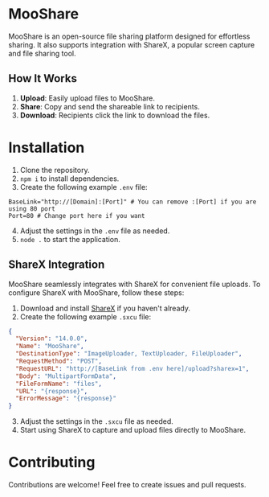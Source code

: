 # MooShare

MooShare is an open-source file sharing platform designed for effortless sharing. It also supports integration with ShareX, a popular screen capture and file sharing tool.

## How It Works

1. **Upload**: Easily upload files to MooShare.
2. **Share**: Copy and send the shareable link to recipients.
3. **Download**: Recipients click the link to download the files.

# Installation

1. Clone the repository.
2. `npm i` to install dependencies.
3. Create the following example `.env` file:

```env
BaseLink="http://[Domain]:[Port]" # You can remove :[Port] if you are using 80 port
Port=80 # Change port here if you want
```

4. Adjust the settings in the `.env` file as needed.
5. `node .` to start the application.

## ShareX Integration

MooShare seamlessly integrates with ShareX for convenient file uploads. To configure ShareX with MooShare, follow these steps:

1. Download and install [ShareX](https://getsharex.com/) if you haven't already.
2. Create the following example `.sxcu` file:

```json
{
  "Version": "14.0.0",
  "Name": "MooShare",
  "DestinationType": "ImageUploader, TextUploader, FileUploader",
  "RequestMethod": "POST",
  "RequestURL": "http://[BaseLink from .env here]/upload?sharex=1",
  "Body": "MultipartFormData",
  "FileFormName": "files",
  "URL": "{response}",
  "ErrorMessage": "{response}"
}
```

3. Adjust the settings in the `.sxcu` file as needed.
4. Start using ShareX to capture and upload files directly to MooShare.

# Contributing

Contributions are welcome! Feel free to create issues and pull requests.
